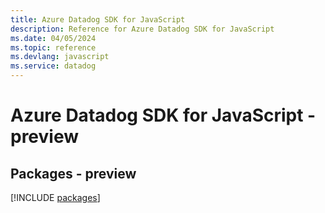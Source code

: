 ```yaml
---
title: Azure Datadog SDK for JavaScript
description: Reference for Azure Datadog SDK for JavaScript
ms.date: 04/05/2024
ms.topic: reference
ms.devlang: javascript
ms.service: datadog
---
```

# Azure Datadog SDK for JavaScript - preview
## Packages - preview
[!INCLUDE [packages](datadog-index.md)]